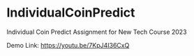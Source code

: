 # IndividualCoinPredict
Individual Coin Predict Assignment for New Tech Course 2023

Demo Link: https://youtu.be/7KpJ4I36CxQ
